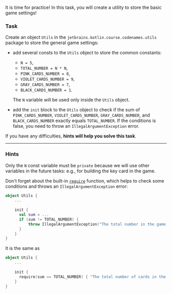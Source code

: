 It is time for practice!
In this task, you will create a utility to store the basic game settings!

### Task

Create an object `Utils` in the `jetbrains.kotlin.course.codenames.utils` package to store the general game settings:

- add several consts to the `Utils` object to store the common constants:
  - `N = 5`, 
  - `TOTAL_NUMBER = N * N`, 
  - `PINK_CARDS_NUMBER = 8`, 
  - `VIOLET_CARDS_NUMBER = 9`, 
  - `GRAY_CARDS_NUMBER = 7`, 
  - `BLACK_CARDS_NUMBER = 1`.
  
  The `N` variable will be used only inside the `Utils` object.
- add the `init` block to the `Utils` object to check if the sum of `PINK_CARDS_NUMBER`, `VIOLET_CARDS_NUMBER`, `GRAY_CARDS_NUMBER`, and `BLACK_CARDS_NUMBER` exactly equals `TOTAL_NUMBER`.
  If the conditions is false, you need to throw an `IllegalArgumentException` error.

If you have any difficulties, **hints will help you solve this task**.

----

### Hints

<div class="hint" title="Access modifiers">
  
  Only the `N` const variable must be `private` because we will use other variables in the future tasks: 
  e.g., for building the key card in the game.
</div>

<div class="hint" title="The require built-in function">
  
Don't forget about the built-in [`require`](https://kotlinlang.org/api/latest/jvm/stdlib/kotlin/require.html) function, which helps to check some conditions and throws an `IllegalArgumentException` error:

```kotlin
object Utils {
    ...
  
    init {
      val sum = ...
      if (sum != TOTAL_NUMBER) {
          throw IllegalArgumentException("The total number in the game must be: $TOTAL_NUMBER")
      }
    }
}
```

It is the same as 

```kotlin
object Utils {
    ...
  
    init {
      require(sum == TOTAL_NUMBER) { "The total number of cards in the game must be: $TOTAL_NUMBER" }
    }
}
```

</div>

